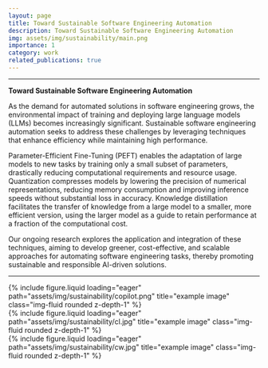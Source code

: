```yaml
---
layout: page
title: Toward Sustainable Software Engineering Automation
description: Toward Sustainable Software Engineering Automation
img: assets/img/sustainability/main.png
importance: 1
category: work
related_publications: true
---
```


---

**Toward Sustainable Software Engineering Automation**

As the demand for automated solutions in software engineering grows, the environmental impact of training and deploying large language models (LLMs) becomes increasingly significant. Sustainable software engineering automation seeks to address these challenges by leveraging techniques that enhance efficiency while maintaining high performance.

Parameter-Efficient Fine-Tuning (PEFT) enables the adaptation of large models to new tasks by training only a small subset of parameters, drastically reducing computational requirements and resource usage. Quantization compresses models by lowering the precision of numerical representations, reducing memory consumption and improving inference speeds without substantial loss in accuracy. Knowledge distillation facilitates the transfer of knowledge from a large model to a smaller, more efficient version, using the larger model as a guide to retain performance at a fraction of the computational cost.

Our ongoing research explores the application and integration of these techniques, aiming to develop greener, cost-effective, and scalable approaches for automating software engineering tasks, thereby promoting sustainable and responsible AI-driven solutions.

---



<!-- To give your project a background in the portfolio page, just add the img tag to the front matter like so:

    ---
    layout: page
    title: project
    description: a project with a background image
    img: /assets/img/12.jpg
    --- -->

<div class="row">
    <div class="col-sm mt-3 mt-md-0">
        {% include figure.liquid loading="eager" path="assets/img/sustainability/copilot.png" title="example image" class="img-fluid rounded z-depth-1" %}
    </div>
    <div class="col-sm mt-3 mt-md-0">
        {% include figure.liquid loading="eager" path="assets/img/sustainability/cl.jpg" title="example image" class="img-fluid rounded z-depth-1" %}
    </div>
    <div class="col-sm mt-3 mt-md-0">
        {% include figure.liquid loading="eager" path="assets/img/sustainability/cw.jpg" title="example image" class="img-fluid rounded z-depth-1" %}
    </div>
</div>


